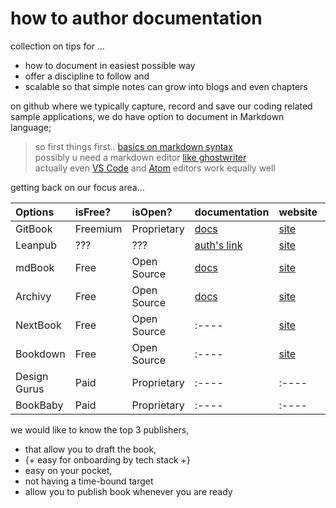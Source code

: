 # how to author documentation
collection on tips for ...
* how to document in easiest possible way 
* offer a discipline to follow and 
* scalable so that simple notes can grow into blogs and even chapters

on github where we typically capture, record and save our coding related sample applications, we do have option to document in Markdown language; 

> so first things first.. [basics on markdown syntax](https://github.com/adam-p/markdown-here/wiki/Markdown-Cheatsheet)
> <br/> possibly u need a markdown editor [like ghostwriter](https://wereturtle.github.io/ghostwriter/)
> <br/> actually even [VS Code](https://code.visualstudio.com/) and [Atom](https://atom.io/) editors work equally well


getting back on our focus area...

| Options | isFree? | isOpen? | documentation | website | comments |
|:---- |:---- |:---- |:---- |:---- |:---- |
| GitBook |Freemium |Proprietary |[docs](https://docs.gitbook.com/) |[site](https://www.gitbook.com/) |tbd |
| Leanpub |??? |??? |[auth's link](https://leanpub.com/authors) |[site](https://leanpub.com/) |tbd |
| mdBook |Free |Open Source |[docs](https://docs.rs/mdbook/latest/mdbook/) |[site](https://rust-lang.github.io/mdBook/) |tbd |
| Archivy |Free |Open Source |[docs](https://archivy.github.io/) |[site](https://github.com/archivy/) |tbd |
| NextBook |Free |Open Source |:---- |[site](https://nextbook.io/) |tbd |
| Bookdown |Free |Open Source |:---- |[site](https://bookdown.org/) |tbd |
| Design Gurus |Paid |Proprietary |:---- |:---- |tbd |
| BookBaby |Paid |Proprietary |:---- |:---- |tbd |


we would like to know the top 3 publishers, 
* that allow you to draft the book, 
* {+ easy for onboarding by tech stack +}
* easy on your pocket, 
* not having a time-bound target 
* allow you to publish book whenever you are ready